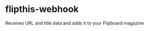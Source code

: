 flipthis-webhook
================

Receives URL and title data and adds it to your Flipboard magazine
